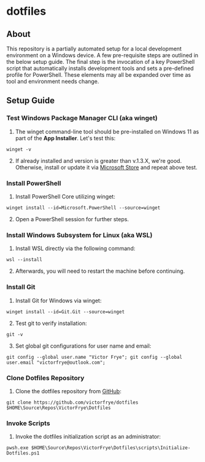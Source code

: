 # dotfiles

## About
This repository is a partially automated setup for a local development environment on a Windows device. A few pre-requisite steps are outlined in the below setup guide. The final step is the invocation of a key PowerShell script that automatically installs development tools and sets a pre-defined profile for PowerShell. These elements may all be expanded over time as tool and environment needs change.

## Setup Guide

### Test Windows Package Manager CLI (aka winget)
1. The winget command-line tool should be pre-installed on Windows 11 as part of the **App Installer**. Let's test this:
```
winget -v
```
2. If already installed and version is greater than v.1.3.X, we're good. Otherwise, install or update it via [Microsoft Store](https://learn.microsoft.com/en-us/windows/package-manager/winget/#install-winget) and repeat above test.

### Install PowerShell
1. Install PowerShell Core utilizing winget:
```
winget install --id=Microsoft.PowerShell --source=winget
```
2. Open a PowerShell session for further steps.

### Install Windows Subsystem for Linux (aka WSL)
1. Install WSL directly via the following command:
```
wsl --install
```
2. Afterwards, you will need to restart the machine before continuing.

### Install Git
1. Install Git for Windows via winget:
```
winget install --id=Git.Git --source=winget
```
2. Test git to verify installation:
```
git -v
```
3. Set global git configurations for user name and email:
```
git config --global user.name "Victor Frye"; git config --global user.email "victorfrye@outlook.com";
```
### Clone Dotfiles Repository
1. Clone the dotfiles repository from [GitHub](https://github.com/victorfrye/dotfiles):
```
git clone https://github.com/victorfrye/dotfiles $HOME\Source\Repos\VictorFrye\Dotfiles
```

### Invoke Scripts
1. Invoke the dotfiles initialization script as an administrator:
```
pwsh.exe $HOME\Source\Repos\VictorFrye\Dotfiles\scripts\Initialize-Dotfiles.ps1
```